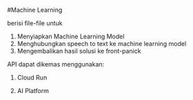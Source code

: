 #Machine Learning

berisi file-file untuk

1. Menyiapkan Machine Learning Model
2. Menghubungkan speech to text ke machine learning model
3. Mengembalikan hasil solusi ke front-panick

API dapat dikemas menggunakan:

1. Cloud Run

2. AI Platform
